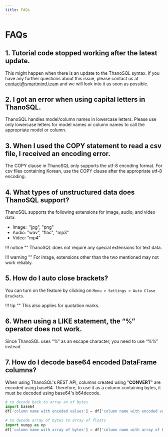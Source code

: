 ```yaml
---
title: FAQs
---
```


# __FAQs__
## **1. Tutorial code stopped working after the latest update.**

This might happen when there is an update to the ThanoSQL syntax. If you have any further questions about this issue, please contact us at contact@smartmind.team and we will look into it as soon as possible. 

## **2. I got an error when using capital letters in ThanoSQL.**

ThanoSQL handles model/column names in lowercase letters. Please use only lowercase letters for model names or column names to call the appropriate model or column.

## **3. When I used the COPY statement to read a csv file, I received an encoding error.**

The COPY clause in ThanoSQL only supports the utf-8 encoding format. For csv files containing Korean, use the COPY clause after the appropriate utf-8 encoding.

## **4. What types of unstructured data does ThanoSQL support?**

ThanoSQL supports the following extensions for image, audio, and video data:

- Image:  "jpg", "png"
- Audio: "wav", "flac", "mp3"
- Video: "mp4"

!!! notice ""
    ThanoSQL does not require any special extensions for text data.

!!! warning ""
    For image, extensions other than the two mentioned may not work reliably.
## **5. How do I auto close brackets?**

You can turn on the feature by clicking on `Menu > Settings > Auto Close Brackets`.

!!! tip ""
    This also applies for quotation marks.

## **6. When using a LIKE statement, the “%” operator does not work.**

Since ThanoSQL uses “%” as an escape character, you need to use “%%” instead.

## **7. How do I decode base64 encoded DataFrame columns?**

When using ThanoSQL's REST API, columns created using "__CONVERT__" are encoded using base64. Therefore, to use it as a column containing bytes, it must be decoded using base64's b64decode.

```python
# to decode back to array an of bytes
import base64
df['column name with encoded values'] = df['column name with encoded values'].apply(lambda x: base64.b64encode(x))

# to decode array of bytes to array of floats 
import numpy as np 
df['column name with array of bytes'] = df['column name with array of bytes'].apply(lambda x: list(np.frombuffer(x, dtype="float32")))
```
